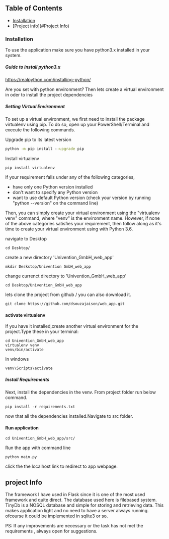 ## Table of Contents 
* [Installation](#Installation)
* [Project info](#Project Info)

### Installation
To use the application make sure you have python3.x installed in your system.

##### Guide to install python3.x

https://realpython.com/installing-python/

Are you set with python environment?
Then lets create a virtual environment in oder to install the project dependencies  

##### Setting Virtual Environment
To set up a virtual environment, we first need to install the package virtualenv using pip.
To do so, open up your PowerShell/Terminal and execute the following commands.

Upgrade pip to its latest version  
````cmd
python -m pip install --upgrade pip
````
Install virtualenv  

````
pip install virtualenv 
````
If your requirement falls under any of the following categories,

* have only one Python version installed
* don't want to specify any Python version
* want to use default Python version (check your version by running "python --version" on the command line)

Then, you can simply create your virtual environment using the "virtualenv venv" command, where "venv" is the environment name. 
However, if none of the above categories satisfies your requirement, then follow along as it's time to create your virtual environment using with Python 3.6. 

navigate to Desktop  
```
cd Desktop/
```
create a new directory 'Univention_GmbH_web_app'  
````
mkdir Deskstop/Univention GmbH_web_app
````
change currenct directory to 'Univention_GmbH_web_app'
````
cd Desktop/Univention_GmbH_web_app 
````
lets clone the project from github / you can also download it.
 
````
git clone https://github.com/dsouzajaison/web_app.git
````

#### activate virtualenv

If you have it installed,create another virtual environment for the project.Type these in your terminal:
````
cd Univention_GmbH_web_app
virtualenv venv
venv/bin/activate

````
In windows
````
venv\Scripts\activate
````
##### Install Requirements
Next, install the dependencies in the venv. From project folder run below command.
````
pip install -r requirements.txt
````
now that all the dependencies installed.Navigate to src folder.
#### Run application
````
cd Univention_GmbH_web_app/src/
````
Run the app with command line
````
python main.py
```` 
click the the localhost link to redirect to app webpage.

## project Info

The framework I have used in Flask since it is one of the most used framework and quite direct. The database used here is filebased system.
TinyDb is a NOSQL database and simple for storing and retrieving data. This makes application light and no need to have a server always running.
ofcourse it could be implemented in sqlite3 or so.

PS: If any improvements are necessary or the task has not met the requirements , always open for suggestions.